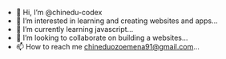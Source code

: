 - 👋 Hi, I’m @chinedu-codex
- 👀 I’m interested in learning and creating websites and apps...
- 🌱 I’m currently learning javascript...
- 💞️ I’m looking to collaborate on building a websites...
- 📫 How to reach me chineduozoemena91@gmail.com...

<!---
chinedu-codex/chinedu-codex is a ✨ special ✨ repository because its `README.md` (this file) appears on your GitHub profile.
You can click the Preview link to take a look at your changes.
--->

